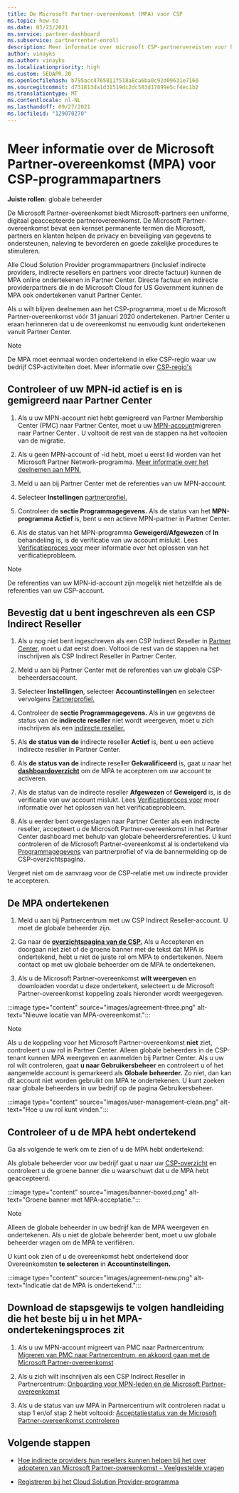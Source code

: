 ```yaml
---
title: De Microsoft Partner-overeenkomst (MPA) voor CSP
ms.topic: how-to
ms.date: 03/23/2021
ms.service: partner-dashboard
ms.subservice: partnercenter-enroll
description: Meer informatie over microsoft CSP-partnervereisten voor het ondertekenen en verifiëren van deze geïntegreerde, digitaal Microsoft Partner-overeenkomst (MPA).
author: vinayks
ms.author: vinayks
ms.localizationpriority: high
ms.custom: SEOAPR.20
ms.openlocfilehash: b795acc4765811f518a8ca6ba0c92d09631e7160
ms.sourcegitcommit: d731813da1d31519dc2dc583d17899e5cf4ec1b2
ms.translationtype: MT
ms.contentlocale: nl-NL
ms.lasthandoff: 09/27/2021
ms.locfileid: "129070270"
---
```

# <a name="learn-about-the-microsoft-partner-agreement-mpa-for-csp-program-partners"></a>Meer informatie over de Microsoft Partner-overeenkomst (MPA) voor CSP-programmapartners

**Juiste rollen:** globale beheerder

De Microsoft Partner-overeenkomst biedt Microsoft-partners een uniforme, digitaal geaccepteerde partnerovereenkomst. De Microsoft Partner-overeenkomst bevat een kernset permanente termen die Microsoft, partners en klanten helpen de privacy en beveiliging van gegevens te ondersteunen, naleving te bevorderen en goede zakelijke procedures te stimuleren.

Alle Cloud Solution Provider programmapartners (inclusief indirecte providers, indirecte resellers en partners voor directe factuur) kunnen de MPA online ondertekenen in Partner Center. Directe factuur en indirecte providerpartners die in de Microsoft Cloud for US Government kunnen de MPA ook ondertekenen vanuit Partner Center.

Als u wilt blijven deelnemen aan het CSP-programma, moet u de Microsoft Partner-overeenkomst vóór 31 januari 2020 ondertekenen. Partner Center u eraan herinneren dat u de overeenkomst nu eenvoudig kunt ondertekenen vanuit Partner Center.

>[!NOTE]
>De MPA moet eenmaal worden ondertekend in elke CSP-regio waar uw bedrijf CSP-activiteiten doet. Meer informatie over [CSP-regio's](regional-authorization-overview.md) 

## <a name="verify-your-mpn-id-is-active-and-migrated-to-partner-center"></a>Controleer of uw MPN-id actief is en is gemigreerd naar Partner Center

1. Als u uw MPN-account niet hebt gemigreerd van Partner Membership Center (PMC) naar Partner Center, moet u uw [MPN-account](./partner-membership-center-retirement-faq.md)migreren naar Partner Center . U voltooit de rest van de stappen na het voltooien van de migratie. 

1. Als u geen MPN-account of -id hebt, moet u eerst lid worden van het Microsoft Partner Network-programma. [Meer informatie over het deelnemen aan MPN.](mpn-create-a-partner-center-account.md)

1. Meld u aan bij Partner Center met de referenties van uw MPN-account.
 
1. Selecteer **Instellingen** [partnerprofiel.](https://partner.microsoft.com/pcv/accountsettings/connectedpartnerprofile)

1. Controleer de **sectie Programmagegevens.** Als de status van het **MPN-programma Actief** is, bent u een actieve MPN-partner in Partner Center.
 
1. Als de status van het MPN-programma **Geweigerd/Afgewezen** of **In** behandeling is, is de verificatie van uw account mislukt. Lees [Verificatieproces voor](verification-responses.md) meer informatie over het oplossen van het verificatieprobleem.



>[!NOTE]
>De referenties van uw MPN-id-account zijn mogelijk niet hetzelfde als de referenties van uw CSP-account.

## <a name="confirm-you-are-enrolled-as-a-csp-indirect-reseller"></a>Bevestig dat u bent ingeschreven als een CSP Indirect Reseller

1. Als u nog niet bent ingeschreven als een CSP Indirect Reseller in [Partner Center,](indirect-reseller-tasks-in-partner-center.md) moet u dat eerst doen. Voltooi de rest van de stappen na het inschrijven als CSP Indirect Reseller in Partner Center.

1. Meld u aan bij Partner Center met de referenties van uw globale CSP-beheerdersaccount.

1. Selecteer **Instellingen**, selecteer **Accountinstellingen** en selecteer vervolgens [Partnerprofiel.](https://partner.microsoft.com/pcv/accountsettings/partnerprofile)

1. Controleer de **sectie Programmagegevens.** Als in uw gegevens de status van de **indirecte reseller** niet wordt weergeven, moet u zich inschrijven als een [indirecte reseller.](indirect-reseller-tasks-in-partner-center.md)

1. Als  **de status van de** indirecte reseller **Actief** is, bent u een actieve indirecte reseller in Partner Center.
 
4. Als  **de status van de** indirecte reseller **Gekwalificeerd** is, gaat u naar het [**dashboardoverzicht**](https://partner.microsoft.com/pcv/dashboard/overview) om de MPA te accepteren om uw account te activeren.
 
1. Als de status van de indirecte reseller **Afgewezen** of **Geweigerd** is, is de verificatie van uw account mislukt. Lees [Verificatieproces voor](verification-responses.md) meer informatie over het oplossen van het verificatieprobleem.

1. Als u eerder bent overgeslagen naar Partner Center als een indirecte reseller, accepteert u de Microsoft Partner-overeenkomst in het Partner Center dashboard met behulp van globale beheerdersreferenties. U kunt controleren of de Microsoft Partner-overeenkomst al is ondertekend via [Programmagegevens](https://partner.microsoft.com/pcv/accountsettings/partnerprofile)  van partnerprofiel of via de bannermelding op de CSP-overzichtspagina.

Vergeet niet om de aanvraag voor de CSP-relatie met uw indirecte provider te accepteren.

## <a name="sign-the-mpa"></a>De MPA ondertekenen

1. Meld u aan bij Partnercentrum met uw CSP Indirect Reseller-account. U moet de globale beheerder zijn.
1. Ga naar de **[overzichtspagina van de CSP.](https://partner.microsoft.com/pcv/dashboard/overview)**  Als u Accepteren en  doorgaan niet ziet of de groene banner met de tekst dat MPA is ondertekend, hebt u niet de juiste rol om MPA te ondertekenen. Neem contact op met uw globale beheerder om de MPA te ondertekenen.

1. Als u de Microsoft Partner-overeenkomst **wilt weergeven** en downloaden voordat u deze ondertekent, selecteert u de Microsoft Partner-overeenkomst koppeling zoals hieronder wordt weergegeven.

:::image type="content" source="images/agreement-three.png" alt-text="Nieuwe locatie van MPA-overeenkomst.":::

>[!NOTE]
>Als u de koppeling voor het Microsoft Partner-overeenkomst **niet** ziet, controleert u uw rol in Partner Center. Alleen globale beheerders in de CSP-tenant kunnen MPA weergeven en aanmelden bij Partner Center. Als u uw rol wilt controleren, gaat **u naar Gebruikersbeheer** en controleert u of het aangemelde account is gemarkeerd als **Globale beheerder.** Zo niet, dan kan dit account niet worden gebruikt om MPA te ondertekenen. U kunt zoeken naar globale beheerders in uw bedrijf op de pagina Gebruikersbeheer.

:::image type="content" source="images/user-management-clean.png" alt-text="Hoe u uw rol kunt vinden.":::

## <a name="verify-that-you-have-signed-the-mpa"></a>Controleer of u de MPA hebt ondertekend

Ga als volgende te werk om te zien of u de MPA hebt ondertekend:

 Als globale beheerder voor uw bedrijf gaat u naar uw [CSP-overzicht](https://partner.microsoft.com/pcv/dashboard/overview) en controleert u de groene banner die u waarschuwt dat u de MPA hebt geaccepteerd.

 
:::image type="content" source="images/banner-boxed.png" alt-text="Groene banner met MPA-acceptatie.":::

>[!NOTE]
>Alleen de globale beheerder in uw bedrijf kan de MPA weergeven en ondertekenen. Als u niet de globale beheerder bent, moet u uw globale beheerder vragen om de MPA te verifiëren.

U kunt ook zien of u de overeenkomst hebt ondertekend door Overeenkomsten **te selecteren** in **Accountinstellingen.**

:::image type="content" source="images/agreement-new.png" alt-text="Indicatie dat de MPA is ondertekend.":::


## <a name="download-the-step-by-step-guide-thats-right-for-where-you-are-in-the-mpa-signing-process"></a>Download de stapsgewijs te volgen handleiding die het beste bij u in het MPA-ondertekeningsproces zit

1. Als u uw MPN-account migreert van PMC naar Partnercentrum: [Migreren van PMC naar Partnercentrum, en akkoord gaan met de Microsoft Partner-overeenkomst](https://assetsprod.microsoft.com/mpn/migrate-pmc-pc-mpa-guide.pptx)

2. Als u zich wilt inschrijven als een CSP Indirect Reseller in Partnercentrum: [Onboarding voor MPN-leden en de Microsoft Partner-overeenkomst](https://assetsprod.microsoft.com/mpn/onboard-pc-csp-mpn-mpa-guide.pptx)

3. Als u de status van uw MPA in Partnercentrum wilt controleren nadat u stap 1 en/of stap 2 hebt voltooid: [Acceptatiestatus van de Microsoft Partner-overeenkomst controleren](https://assetsprod.microsoft.com/mpn/verify-mpa-acceptance-status.pptx)
 
## <a name="next-steps"></a>Volgende stappen

- [Hoe indirecte providers hun resellers kunnen helpen bij het over adopteren van Microsoft Partner-overeenkomst - Veelgestelde vragen](mpa-indirect-provider-faq.yml)

- [Registreren bij het Cloud Solution Provider-programma](indirect-reseller-tasks-in-partner-center.md)
